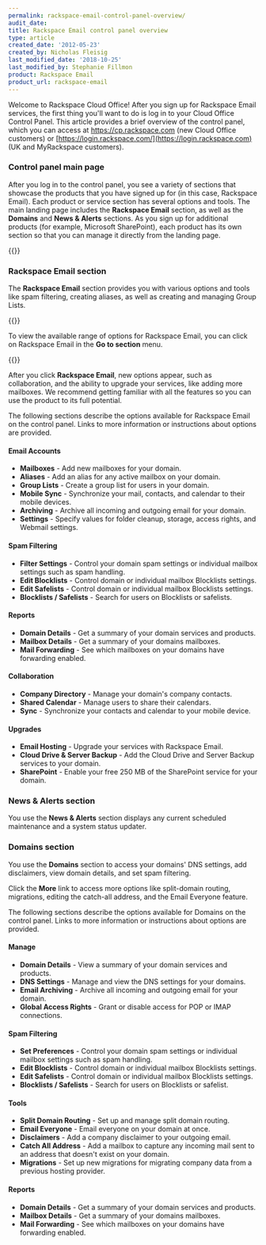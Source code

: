 ```yaml
---
permalink: rackspace-email-control-panel-overview/
audit_date:
title: Rackspace Email control panel overview
type: article
created_date: '2012-05-23'
created_by: Nicholas Fleisig
last_modified_date: '2018-10-25'
last_modified_by: Stephanie Fillmon
product: Rackspace Email
product_url: rackspace-email
---
```


Welcome to Rackspace Cloud Office! After you sign up for Rackspace Email
services, the first thing you'll want to do is log in to your Cloud
Office Control Panel. This article provides a brief overview of the
control panel, which you can access at <https://cp.rackspace.com> (new
Cloud Office customers) or
[https://login.rackspace.com/](https://login.rackspace.com) (UK and
MyRackspace customers).

### Control panel main page

After you log in to the control panel, you see a variety of sections
that showcase the products that you have signed up for (in this case,
Rackspace Email). Each product or service section has several options
and tools. The main landing page includes the
**Rackspace Email** section, as well as the **Domains** and **News & Alerts** sections. As you sign up for additional products
(for example, Microsoft SharePoint), each product has its own section so
that you can manage it directly from the landing page.

{{<image src="CP_Main.png" alt="" title="">}}

### Rackspace Email section

The **Rackspace Email** section provides you with various options and
tools like spam filtering, creating aliases, as well as creating and
managing Group Lists.

{{<image src="RSE_Section.png" alt="" title="">}}

To view the available range of options for Rackspace Email, you can
click on Rackspace Email in the **Go to section** menu.

{{<image src="Go_To_Section.png" alt="" title="">}}

After you click **Rackspace Email**, new options appear, such as
collaboration, and the ability to upgrade your services, like adding
more mailboxes. We recommend getting familiar with all the features so
you can use the product to its full potential.

The following sections describe the options available for Rackspace
Email on the control panel. Links to more information or instructions
about options are provided.

#### Email Accounts

- **Mailboxes** - Add new mailboxes for your domain.
- **Aliases** - Add an alias for any active mailbox on your domain.
- **Group Lists** - Create a group list for users in your domain.
- **Mobile Sync** - Synchronize your mail, contacts, and calendar to
    their mobile devices.
- **Archiving** - Archive all incoming and outgoing email for
    your domain.
- **Settings** - Specify values for folder cleanup, storage, access
    rights, and Webmail settings.

#### Spam Filtering

- **Filter Settings** - Control your domain spam settings or
    individual mailbox settings such as spam handling.
- **Edit Blocklists** - Control domain or individual mailbox
    Blocklists settings.
- **Edit Safelists** - Control domain or individual mailbox
    Blocklists settings.
- **Blocklists / Safelists** - Search for users on Blocklists
    or safelists.

#### Reports

- **Domain Details** - Get a summary of your domain services
    and products.
- **Mailbox Details** - Get a summary of your domains mailboxes.
- **Mail Forwarding** - See which mailboxes on your domains have
    forwarding enabled.

#### Collaboration

- **Company Directory** - Manage your domain's company contacts.
- **Shared Calendar** - Manage users to share their calendars.
- **Sync** - Synchronize your contacts and calendar to your
    mobile device.

#### Upgrades

- **Email Hosting** - Upgrade your services with Rackspace Email.
- **Cloud Drive & Server Backup** - Add the Cloud Drive and Server
    Backup services to your domain.
- **SharePoint** - Enable your free 250 MB of the SharePoint service
    for your domain.

### News & Alerts section

You use the **News & Alerts** section displays any current scheduled maintenance and a system status updater.

### Domains section

You use the **Domains** section to access your domains' DNS settings,
add disclaimers, view domain details, and set spam filtering.

Click the **More** link to access more options like split-domain
routing, migrations, editing the catch-all address, and the Email
Everyone feature.

The following sections describe the options available for Domains on the
control panel. Links to more information or instructions about options
are provided.

#### Manage

- **Domain Details** - View  a summary of your domain services
    and products.
- **DNS Settings** - Manage and view the DNS settings for
    your domains.
- **Email Archiving** - Archive all incoming and outgoing email for
    your domain.
- **Global Access Rights** - Grant or disable access for POP or
    IMAP connections.

#### Spam Filtering

- **Set Preferences** - Control your domain spam settings or
    individual mailbox settings such as spam handling.
- **Edit Blocklists** - Control domain or individual mailbox
    Blocklists settings.
- **Edit Safelists** - Control domain or individual mailbox
    Blocklists settings.
- **Blocklists / Safelists** - Search for users on Blocklists
    or safelist.

#### Tools

- **Split Domain Routing** - Set up and manage split domain routing.
- **Email Everyone** - Email everyone on your domain at once.
- **Disclaimers** - Add a company disclaimer to your outgoing email.
- **Catch All Address** - Add a mailbox to capture any incoming mail
    sent to an address that doesn't exist on your domain.
- **Migrations** - Set up new migrations for migrating company data
    from a previous hosting provider.

#### Reports

- **Domain Details** - Get a summary of your domain services and products.
- **Mailbox Details** - Get a summary of your domains mailboxes.
- **Mail Forwarding** - See which mailboxes on your domains have forwarding enabled.
